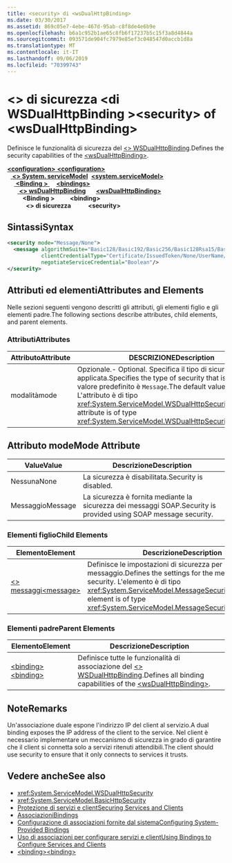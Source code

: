 ```yaml
---
title: <security> di <wsDualHttpBinding>
ms.date: 03/30/2017
ms.assetid: 869c05e7-4ebe-467d-95ab-c8f8de4e6b9e
ms.openlocfilehash: b6a1c952b1ae65c8fb6f17237b5c15f3a8d4844a
ms.sourcegitcommit: 093571de904fc7979e85ef3c048547d0accb1d8a
ms.translationtype: MT
ms.contentlocale: it-IT
ms.lasthandoff: 09/06/2019
ms.locfileid: "70399743"
---
```

# <a name="security-of-wsdualhttpbinding"></a><span data-ttu-id="f063d-102">\<> di sicurezza \<di WSDualHttpBinding ></span><span class="sxs-lookup"><span data-stu-id="f063d-102">\<security> of \<wsDualHttpBinding></span></span>
<span data-ttu-id="f063d-103">Definisce le funzionalità di sicurezza del [ \<> WSDualHttpBinding](wsdualhttpbinding.md).</span><span class="sxs-lookup"><span data-stu-id="f063d-103">Defines the security capabilities of the [\<wsDualHttpBinding>](wsdualhttpbinding.md).</span></span>  
  
<span data-ttu-id="f063d-104">[ **\<configuration>** ](../configuration-element.md)</span><span class="sxs-lookup"><span data-stu-id="f063d-104">[**\<configuration>**](../configuration-element.md)</span></span>\
<span data-ttu-id="f063d-105">&nbsp;&nbsp;[ **\<> System. serviceModel**](system-servicemodel.md)</span><span class="sxs-lookup"><span data-stu-id="f063d-105">&nbsp;&nbsp;[**\<system.serviceModel>**](system-servicemodel.md)</span></span>\
<span data-ttu-id="f063d-106">&nbsp;&nbsp;&nbsp;&nbsp;[ **\<Binding >** ](bindings.md)</span><span class="sxs-lookup"><span data-stu-id="f063d-106">&nbsp;&nbsp;&nbsp;&nbsp;[**\<bindings>**](bindings.md)</span></span>\
<span data-ttu-id="f063d-107">&nbsp;&nbsp;&nbsp;&nbsp;&nbsp;&nbsp;[ **\<> wsDualHttpBinding**](wsdualhttpbinding.md)</span><span class="sxs-lookup"><span data-stu-id="f063d-107">&nbsp;&nbsp;&nbsp;&nbsp;&nbsp;&nbsp;[**\<wsDualHttpBinding>**](wsdualhttpbinding.md)</span></span>\
<span data-ttu-id="f063d-108">&nbsp;&nbsp;&nbsp;&nbsp;&nbsp;&nbsp;&nbsp;&nbsp; **\<Binding >** </span><span class="sxs-lookup"><span data-stu-id="f063d-108">&nbsp;&nbsp;&nbsp;&nbsp;&nbsp;&nbsp;&nbsp;&nbsp;**\<binding>**</span></span>\
<span data-ttu-id="f063d-109">&nbsp;&nbsp;&nbsp;&nbsp;&nbsp;&nbsp;&nbsp;&nbsp;&nbsp;&nbsp; **\<> di sicurezza**</span><span class="sxs-lookup"><span data-stu-id="f063d-109">&nbsp;&nbsp;&nbsp;&nbsp;&nbsp;&nbsp;&nbsp;&nbsp;&nbsp;&nbsp;**\<security>**</span></span>  
  
## <a name="syntax"></a><span data-ttu-id="f063d-110">Sintassi</span><span class="sxs-lookup"><span data-stu-id="f063d-110">Syntax</span></span>  
  
```xml  
<security mode="Message/None">
  <message algorithmSuite="Basic128/Basic192/Basic256/Basic128Rsa15/Basic256Rsa15/TripleDes/TripleDesRsa15/Basic128Sha256/Basic192Sha256/TripleDesSha256/Basic128Sha256Rsa15/Basic192Sha256Rsa15/Basic256Sha256Rsa15/TripleDesSha256Rsa15"
           clientCredentialType="Certificate/IssuedToken/None/UserName/Windows"
           negotiateServiceCredential="Boolean"/>
</security>
```  
  
## <a name="attributes-and-elements"></a><span data-ttu-id="f063d-111">Attributi ed elementi</span><span class="sxs-lookup"><span data-stu-id="f063d-111">Attributes and Elements</span></span>  
 <span data-ttu-id="f063d-112">Nelle sezioni seguenti vengono descritti gli attributi, gli elementi figlio e gli elementi padre.</span><span class="sxs-lookup"><span data-stu-id="f063d-112">The following sections describe attributes, child elements, and parent elements.</span></span>  
  
### <a name="attributes"></a><span data-ttu-id="f063d-113">Attributi</span><span class="sxs-lookup"><span data-stu-id="f063d-113">Attributes</span></span>  
  
|<span data-ttu-id="f063d-114">Attributo</span><span class="sxs-lookup"><span data-stu-id="f063d-114">Attribute</span></span>|<span data-ttu-id="f063d-115">DESCRIZIONE</span><span class="sxs-lookup"><span data-stu-id="f063d-115">Description</span></span>|  
|---------------|-----------------|  
|<span data-ttu-id="f063d-116">modalità</span><span class="sxs-lookup"><span data-stu-id="f063d-116">mode</span></span>|<span data-ttu-id="f063d-117">Opzionale.</span><span class="sxs-lookup"><span data-stu-id="f063d-117">-   Optional.</span></span> <span data-ttu-id="f063d-118">Specifica il tipo di sicurezza applicata.</span><span class="sxs-lookup"><span data-stu-id="f063d-118">Specifies the type of security that is applied.</span></span> <span data-ttu-id="f063d-119">Il valore predefinito è `Message`.</span><span class="sxs-lookup"><span data-stu-id="f063d-119">The default value is `Message`.</span></span> <span data-ttu-id="f063d-120">L'attributo è di tipo <xref:System.ServiceModel.WSDualHttpSecurityMode>.</span><span class="sxs-lookup"><span data-stu-id="f063d-120">This attribute is of type <xref:System.ServiceModel.WSDualHttpSecurityMode>.</span></span>|  
  
## <a name="mode-attribute"></a><span data-ttu-id="f063d-121">Attributo mode</span><span class="sxs-lookup"><span data-stu-id="f063d-121">Mode Attribute</span></span>  
  
|<span data-ttu-id="f063d-122">Value</span><span class="sxs-lookup"><span data-stu-id="f063d-122">Value</span></span>|<span data-ttu-id="f063d-123">Descrizione</span><span class="sxs-lookup"><span data-stu-id="f063d-123">Description</span></span>|  
|-----------|-----------------|  
|<span data-ttu-id="f063d-124">Nessuna</span><span class="sxs-lookup"><span data-stu-id="f063d-124">None</span></span>|<span data-ttu-id="f063d-125">La sicurezza è disabilitata.</span><span class="sxs-lookup"><span data-stu-id="f063d-125">Security is disabled.</span></span>|  
|<span data-ttu-id="f063d-126">Messaggio</span><span class="sxs-lookup"><span data-stu-id="f063d-126">Message</span></span>|<span data-ttu-id="f063d-127">La sicurezza è fornita mediante la sicurezza dei messaggi SOAP.</span><span class="sxs-lookup"><span data-stu-id="f063d-127">Security is provided using SOAP message security.</span></span>|  
  
### <a name="child-elements"></a><span data-ttu-id="f063d-128">Elementi figlio</span><span class="sxs-lookup"><span data-stu-id="f063d-128">Child Elements</span></span>  
  
|<span data-ttu-id="f063d-129">Elemento</span><span class="sxs-lookup"><span data-stu-id="f063d-129">Element</span></span>|<span data-ttu-id="f063d-130">Descrizione</span><span class="sxs-lookup"><span data-stu-id="f063d-130">Description</span></span>|  
|-------------|-----------------|  
|[<span data-ttu-id="f063d-131">\<> messaggi</span><span class="sxs-lookup"><span data-stu-id="f063d-131">\<message></span></span>](message-of-wsdualhttpbinding.md)|<span data-ttu-id="f063d-132">Definisce le impostazioni di sicurezza per il messaggio.</span><span class="sxs-lookup"><span data-stu-id="f063d-132">Defines the settings for the message-level security.</span></span> <span data-ttu-id="f063d-133">L'elemento è di tipo <xref:System.ServiceModel.MessageSecurityOverHttp>.</span><span class="sxs-lookup"><span data-stu-id="f063d-133">This element is of type <xref:System.ServiceModel.MessageSecurityOverHttp>.</span></span>|  
  
### <a name="parent-elements"></a><span data-ttu-id="f063d-134">Elementi padre</span><span class="sxs-lookup"><span data-stu-id="f063d-134">Parent Elements</span></span>  
  
|<span data-ttu-id="f063d-135">Elemento</span><span class="sxs-lookup"><span data-stu-id="f063d-135">Element</span></span>|<span data-ttu-id="f063d-136">Descrizione</span><span class="sxs-lookup"><span data-stu-id="f063d-136">Description</span></span>|  
|-------------|-----------------|  
|[<span data-ttu-id="f063d-137">\<binding></span><span class="sxs-lookup"><span data-stu-id="f063d-137">\<binding></span></span>](../../../misc/binding.md)|<span data-ttu-id="f063d-138">Definisce tutte le funzionalità di associazione del [ \<> WSDualHttpBinding](wsdualhttpbinding.md).</span><span class="sxs-lookup"><span data-stu-id="f063d-138">Defines all binding capabilities of the [\<wsDualHttpBinding>](wsdualhttpbinding.md).</span></span>|  
  
## <a name="remarks"></a><span data-ttu-id="f063d-139">Note</span><span class="sxs-lookup"><span data-stu-id="f063d-139">Remarks</span></span>  
 <span data-ttu-id="f063d-140">Un'associazione duale espone l'indirizzo IP del client al servizio.</span><span class="sxs-lookup"><span data-stu-id="f063d-140">A dual binding exposes the IP address of the client to the service.</span></span> <span data-ttu-id="f063d-141">Nel client è necessario implementare un meccanismo di sicurezza in grado di garantire che il client si connetta solo a servizi ritenuti attendibili.</span><span class="sxs-lookup"><span data-stu-id="f063d-141">The client should use security to ensure that it only connects to services it trusts.</span></span>  
  
## <a name="see-also"></a><span data-ttu-id="f063d-142">Vedere anche</span><span class="sxs-lookup"><span data-stu-id="f063d-142">See also</span></span>

- <xref:System.ServiceModel.WSDualHttpSecurity>
- <xref:System.ServiceModel.BasicHttpSecurity>
- [<span data-ttu-id="f063d-143">Protezione di servizi e client</span><span class="sxs-lookup"><span data-stu-id="f063d-143">Securing Services and Clients</span></span>](../../../wcf/feature-details/securing-services-and-clients.md)
- [<span data-ttu-id="f063d-144">Associazioni</span><span class="sxs-lookup"><span data-stu-id="f063d-144">Bindings</span></span>](../../../wcf/bindings.md)
- [<span data-ttu-id="f063d-145">Configurazione di associazioni fornite dal sistema</span><span class="sxs-lookup"><span data-stu-id="f063d-145">Configuring System-Provided Bindings</span></span>](../../../wcf/feature-details/configuring-system-provided-bindings.md)
- [<span data-ttu-id="f063d-146">Uso di associazioni per configurare servizi e client</span><span class="sxs-lookup"><span data-stu-id="f063d-146">Using Bindings to Configure Services and Clients</span></span>](../../../wcf/using-bindings-to-configure-services-and-clients.md)
- [<span data-ttu-id="f063d-147">\<binding></span><span class="sxs-lookup"><span data-stu-id="f063d-147">\<binding></span></span>](../../../misc/binding.md)
